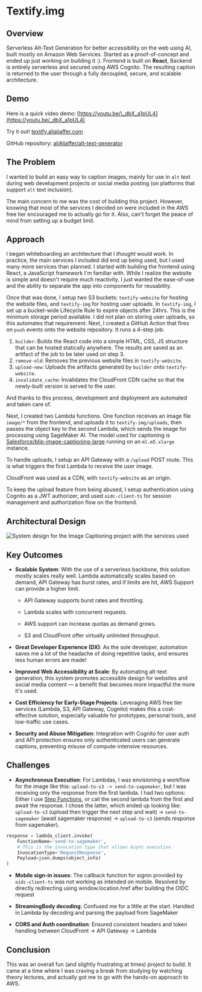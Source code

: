 # Textify.img

## Overview

Serverless Alt-Text Generation for better accessibility on the web using AI, built mostly on Amazon Web Services. Started as a proof-of-concept and ended up just working on building it :). Frontend is built on **React**, Backend is entirely serverless and secured using AWS Cognito. The resulting caption is returned to the user through a fully decoupled, secure, and scalable architecture.

## Demo

Here is a quick video demo: [https://youtu.be/\_dbX_a1pUL4](https://youtu.be/_dbX_a1pUL4)

Try it out! [textify.alialjaffer.com](textify.alialjaffer.com)

GitHub repository: [aliAljaffer/alt-text-generator](https://github.com/aliAljaffer/alt-text-generator)

## The Problem

I wanted to build an easy way to caption images, mainly for use in `alt` text during web development projects or social media posting (on platforms that support `alt` text inclusion).

The main concern to me was the cost of building this project. However, knowing that most of the services I decided on were included in the AWS free tier encouraged me to actually go for it. Also, can't forget the peace of mind from setting up a budget limit.

## Approach

I began whiteboarding an architecture that I _thought_ would work. In practice, the main services I included did end up being used, but I used many more services than planned. I started with building the frontend using React, a JavaScript framework I'm familiar with. While I realize the website is simple and doesn't require much reactivity, I just wanted the ease-of-use and the ability to separate the app into components for reusability.

Once that was done, I setup two S3 buckets: `textify-website` for hosting the website files, and `textify-img` for hosting user uploads. In `textify-img`, I set up a bucket-wide Lifecycle Rule to expire objects after 24hrs. This is the minimum storage period available. I did not plan on storing user uploads, so this automates that requirement. Next, I created a GitHub Action that fires on `push` events onto the website repository. It runs a 4-step job:

1. `builder`: Builds the React code into a simple HTML, CSS, JS structure that can be hosted statically anywhere. The results are saved as an artifact of the job to be later used on step 3.
2. `remove-old`: Removes the previous website files in `textify-website`.
3. `upload-new`: Uploads the artifacts generated by `builder` onto `textify-website`.
4. `invalidate_cache`: Invalidates the CloudFront CDN cache so that the newly-built version is served to the user.

And thanks to this process, development and deployment are automated and taken care of.

Next, I created two Lambda functions. One function receives an image file `image/*` from the frontend, and uploads it to `textify-img/uploads`, then passes the object key to the second Lambda, which sends the image for processing using SageMaker AI. The model used for captioning is [Salesforce/blip-image-captioning-large](https://huggingface.co/Salesforce/blip-image-captioning-large) running on an `ml.m5.xlarge` instance.

To handle uploads, I setup an API Gateway with a `/upload` POST route. This is what triggers the first Lambda to receive the user image.

CloudFront was used as a CDN, with `textify-website` as an origin.

To keep the upload feature from being abused, I setup authentication using Cognito as a JWT authorizer, and used `oidc-client-ts` for session management and authorization flow on the frontend.

## Architectural Design

![System design for the Image Captioning project with the services used](https://alialjaffer-website.s3.me-south-1.amazonaws.com/images/image-captioning/alt-text-project.png)

## Key Outcomes

- **Scalable System**: With the use of a serverless backbone, this solution mostly scales really well. Lambda automatically scales based on demand, API Gateway has burst rates, and if limits are hit, AWS Support can provide a higher limit.

  - API Gateway supports burst rates and throttling.

  - Lambda scales with concurrent requests.

  - AWS support can increase quotas as demand grows.

  - S3 and CloudFront offer virtually unlimited throughput.

- **Great Developer Experience (DX)**: As the sole developer, automation saves me a lot of the headache of doing repetitive tasks, and ensures less human errors are made!

- **Improved Web Accessibility at Scale**: By automating alt-text generation, this system promotes accessible design for websites and social media content — a benefit that becomes more impactful the more it's used.

- **Cost Efficiency for Early-Stage Projects**: Leveraging AWS free tier services (Lambda, S3, API Gateway, Cognito) makes this a cost-effective solution, especially valuable for prototypes, personal tools, and low-traffic use cases.

- **Security and Abuse Mitigation**: Integration with Cognito for user auth and API protection ensures only authenticated users can generate captions, preventing misuse of compute-intensive resources.

## Challenges

- **Asynchronous Execution**: For Lambdas, I was envisioning a workflow for the image like this: `upload-to-s3 -> send-to-sagemaker`, but I was receiving only the response from the first lambda. I had two options: Either I use [Step Functions](https://aws.amazon.com/step-functions/), or call the second lambda from the first and await the response. I chose the latter, which ended up looking like: `upload-to-s3` (upload then trigger the next step and wait) -> `send-to-sagemaker` (await sagemaker response) -> `upload-to-s3` (sends response from sagemaker).

```python
response = lambda_client.invoke(
    FunctionName='send-to-sagemaker',
    # This is the invocation type that allows Async execution
    InvocationType='RequestResponse',
    Payload=json.dumps(object_info)
)
```

- **Mobile sign-in issues**: The callback function for signin provided by `oidc-client-ts` was not working as intended on mobile. Resolved by directly redirecting using window.location.href after building the OIDC request

- **StreamingBody decoding**: Confused me for a little at the start. Handled in Lambda by decoding and parsing the payload from SageMaker

- **CORS and Auth coordination**: Ensured consistent headers and token handling between CloudFront -> API Gateway -> Lambda

## Conclusion

This was an overall fun (and slightly frustrating at times) project to build. It came at a time where I was craving a break from studying by watching theory lectures, and actually got me to go with the hands-on approach to AWS.
